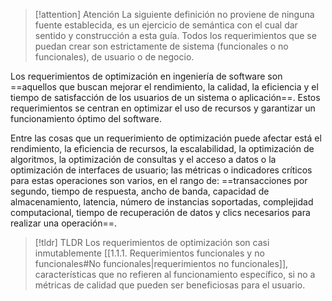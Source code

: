 > [!attention] Atención
> La siguiente definición no proviene de ninguna fuente establecida, es un ejercicio de semántica con el cual dar sentido y construcción a esta guía. Todos los requerimientos que se puedan crear son estrictamente de sistema (funcionales o no funcionales), de usuario o de negocio.

Los requerimientos de optimización en ingeniería de software son ==aquellos que buscan mejorar el rendimiento, la calidad, la eficiencia y el tiempo de satisfacción de los usuarios de un sistema o aplicación==. Estos requerimientos se centran en optimizar el uso de recursos y garantizar un funcionamiento óptimo del software.

Entre las cosas que un requerimiento de optimización puede afectar está el rendimiento, la eficiencia de recursos, la escalabilidad, la optimización de algoritmos, la optimización de consultas y el acceso a datos o la optimización de interfaces de usuario; las métricas o indicadores críticos para estas operaciones son varios, en el rango de: ==transacciones por segundo, tiempo de respuesta, ancho de banda, capacidad de almacenamiento, latencia, número de instancias soportadas, complejidad computacional, tiempo de recuperación de datos y clics necesarios para realizar una operación==.

> [!tldr] TLDR
> Los requerimientos de optimización son casi inmutablemente [[1.1.1. Requerimientos funcionales y no funcionales#No funcionales|requerimientos no funcionales]], características que no refieren al funcionamiento específico, si no a métricas de calidad que pueden ser beneficiosas para el usuario.
